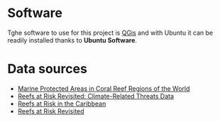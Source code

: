 
# Software
Tghe software to use for this project is [QGis](https://www.qgis.org/fr/site/) and with Ubuntu it can be readily installed thanks to **Ubuntu Software**.

# Data sources

 - [Marine Protected Areas in Coral Reef Regions of the World](https://datasets.wri.org/dataset/marine-protected-areas-in-coral-reef-regions-of-the-world)
 - [Reefs at Risk Revisited: Climate-Related Threats Data](https://datasets.wri.org/dataset/reefs-at-risk-revisited)
 - [Reefs at Risk in the Caribbean](https://www.wri.org/research/reefs-risk-caribbean)
 - [Reefs at Risk Revisited](https://www.wri.org/research/reefs-risk-revisited)




